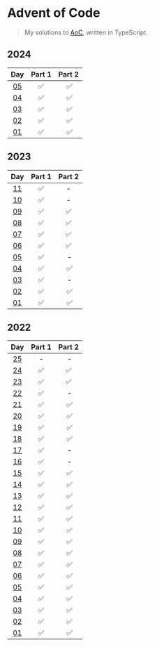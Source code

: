 # Advent of Code

> My solutions to [AoC](https://adventofcode.com/), written in TypeScript.

## 2024

|                    Day                    | Part 1 | Part 2 |
| :---------------------------------------: | :----: | :----: |
| [05](https://adventofcode.com/2024/day/5) |   ✅   |   ✅   |
| [04](https://adventofcode.com/2024/day/4) |   ✅   |   ✅   |
| [03](https://adventofcode.com/2024/day/3) |   ✅   |   ✅   |
| [02](https://adventofcode.com/2024/day/2) |   ✅   |   ✅   |
| [01](https://adventofcode.com/2024/day/1) |   ✅   |   ✅   |

## 2023

|                    Day                     | Part 1 | Part 2 |
| :----------------------------------------: | :----: | :----: |
| [11](https://adventofcode.com/2023/day/11) |   ✅   |   -    |
| [10](https://adventofcode.com/2023/day/10) |   ✅   |   -    |
| [09](https://adventofcode.com/2023/day/9)  |   ✅   |   ✅   |
| [08](https://adventofcode.com/2023/day/8)  |   ✅   |   ✅   |
| [07](https://adventofcode.com/2023/day/7)  |   ✅   |   ✅   |
| [06](https://adventofcode.com/2023/day/6)  |   ✅   |   ✅   |
| [05](https://adventofcode.com/2023/day/5)  |   ✅   |    -   |
| [04](https://adventofcode.com/2023/day/4)  |   ✅   |   ✅   |
| [03](https://adventofcode.com/2023/day/3)  |   ✅   |    -   |
| [02](https://adventofcode.com/2023/day/2)  |   ✅   |   ✅   |
| [01](https://adventofcode.com/2023/day/1)  |   ✅   |   ✅   |

## 2022

|                    Day                     | Part 1 | Part 2 |
| :----------------------------------------: | :----: | :----: |
| [25](https://adventofcode.com/2022/day/25) |   -    |    -   |
| [24](https://adventofcode.com/2022/day/24) |   ✅   |   ✅   |
| [23](https://adventofcode.com/2022/day/23) |   ✅   |   ✅   |
| [22](https://adventofcode.com/2022/day/22) |   ✅   |    -   |
| [21](https://adventofcode.com/2022/day/21) |   ✅   |   ✅   |
| [20](https://adventofcode.com/2022/day/20) |   ✅   |   ✅   |
| [19](https://adventofcode.com/2022/day/19) |   ✅   |   ✅   |
| [18](https://adventofcode.com/2022/day/18) |   ✅   |   ✅   |
| [17](https://adventofcode.com/2022/day/17) |   ✅   |    -   |
| [16](https://adventofcode.com/2022/day/16) |   ✅   |    -   |
| [15](https://adventofcode.com/2022/day/15) |   ✅   |   ✅   |
| [14](https://adventofcode.com/2022/day/14) |   ✅   |   ✅   |
| [13](https://adventofcode.com/2022/day/13) |   ✅   |   ✅   |
| [12](https://adventofcode.com/2022/day/12) |   ✅   |   ✅   |
| [11](https://adventofcode.com/2022/day/11) |   ✅   |   ✅   |
| [10](https://adventofcode.com/2022/day/10) |   ✅   |   ✅   |
| [09](https://adventofcode.com/2022/day/9)  |   ✅   |   ✅   |
| [08](https://adventofcode.com/2022/day/8)  |   ✅   |   ✅   |
| [07](https://adventofcode.com/2022/day/7)  |   ✅   |   ✅   |
| [06](https://adventofcode.com/2022/day/6)  |   ✅   |   ✅   |
| [05](https://adventofcode.com/2022/day/5)  |   ✅   |   ✅   |
| [04](https://adventofcode.com/2022/day/4)  |   ✅   |   ✅   |
| [03](https://adventofcode.com/2022/day/3)  |   ✅   |   ✅   |
| [02](https://adventofcode.com/2022/day/2)  |   ✅   |   ✅   |
| [01](https://adventofcode.com/2022/day/1)  |   ✅   |   ✅   |
